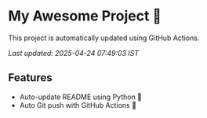 # My Awesome Project 🚀

This project is automatically updated using GitHub Actions.

_Last updated: 2025-04-24 07:49:03 IST_

## Features
- Auto-update README using Python 🐍
- Auto Git push with GitHub Actions 🤖
